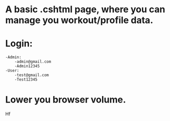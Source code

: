 # A basic .cshtml page, where you can manage you workout/profile data.

# Login: 
	-Admin: 
		-admin@gmail.com 
		-Admin12345 
	-User: 
		-test@gmail.com 
		-Test12345

# Lower you browser volume.

Hf
